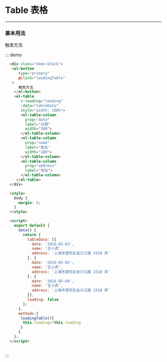 # Table 表格
----
### 基本用法

<div class="demo-block">
 <el-button
    type="primary"
    @click="loadingTable"
 >
    触发方法
  </el-button>
  <el-table
     v-loading="loading"
     :data="tableData"
     style="width: 100%">
     <el-table-column
       prop="date"
       label="日期"
       width="180">
     </el-table-column>
     <el-table-column
       prop="name"
       label="姓名"
       width="180">
     </el-table-column>
     <el-table-column
       prop="address"
       label="地址">
     </el-table-column>
   </el-table>
</div>

<style>
  body {
    margin: 0;
  }
</style>

<script>
  export default {
    data() {
      return {
        tableData: [{
          date: '2016-05-03',
          name: '王小虎',
          address: '上海市普陀区金沙江路 1518 弄'
        }, {
          date: '2016-05-02',
          name: '王小虎',
          address: '上海市普陀区金沙江路 1518 弄'
        }, {
          date: '2016-05-04',
          name: '王小虎',
          address: '上海市普陀区金沙江路 1518 弄'
        }],
        loading: false
      };
    },
    methods:{
     loadingTable(){
      this.loading=!this.loading
     }
    }
  };
</script>

::: demo
```html
  <div class="demo-block">
   <el-button
      type="primary"
      @click="loadingTable"
   >
      触发方法
    </el-button>
    <el-table
       v-loading="loading"
       :data="tableData"
       style="width: 100%">
       <el-table-column
         prop="date"
         label="日期"
         width="180">
       </el-table-column>
       <el-table-column
         prop="name"
         label="姓名"
         width="180">
       </el-table-column>
       <el-table-column
         prop="address"
         label="地址">
       </el-table-column>
     </el-table>
  </div>

  <style>
    body {
      margin: 0;
    }
  </style>

  <script>
    export default {
      data() {
        return {
          tableData: [{
            date: '2016-05-03',
            name: '王小虎',
            address: '上海市普陀区金沙江路 1518 弄'
          }, {
            date: '2016-05-02',
            name: '王小虎',
            address: '上海市普陀区金沙江路 1518 弄'
          }, {
            date: '2016-05-04',
            name: '王小虎',
            address: '上海市普陀区金沙江路 1518 弄'
          }],
          loading: false
        };
      },
      methods:{
       loadingTable(){
        this.loading=!this.loading
       }
      }
    };
  </script>



```
:::

